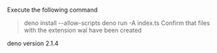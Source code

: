 Execute the following command
> deno install --allow-scripts
> deno run -A index.ts
Confirm that files with the extension wal have been created

deno version 2.1.4
